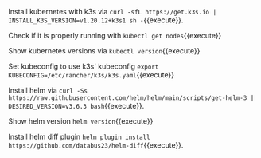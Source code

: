 Install kubernetes with k3s via `curl -sfL https://get.k3s.io | INSTALL_K3S_VERSION=v1.20.12+k3s1 sh -`{{execute}}.

Check if it is properly running with `kubectl get nodes`{{execute}}

Show kubernetes versions via `kubectl version`{{execute}}

Set kubeconfig to use k3s' kubeconfig `export KUBECONFIG=/etc/rancher/k3s/k3s.yaml`{{execute}}

Install helm via `curl -Ss https://raw.githubusercontent.com/helm/helm/main/scripts/get-helm-3 | DESIRED_VERSION=v3.6.3 bash`{{execute}}.

Show helm version `helm version`{{execute}}

Install helm diff plugin `helm plugin install https://github.com/databus23/helm-diff`{{execute}}.
